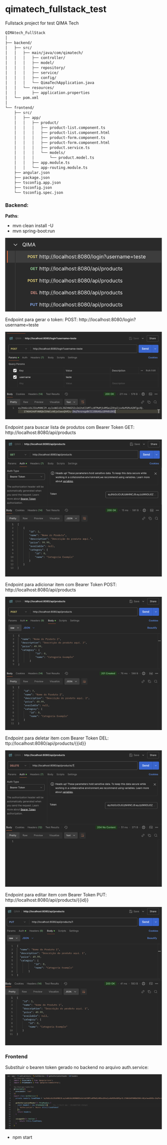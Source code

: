 # qimatech_fullstack_test
Fullstack project for test QIMA Tech

```
QIMAtech_FullStack
│
├── backend/
│   ├── src/
│   │   ├── main/java/com/qimatech/
│   │   │   ├── controller/
│   │   │   ├── model/
│   │   │   ├── repository/
│   │   │   ├── service/
│   │   │   ├── config/
│   │   │   └── QimaTechApplication.java
│   │   └── resources/
│   │       ├── application.properties
│   └── pom.xml
│
└── frontend/
    ├── src/
    │   ├── app/
    │   │   ├── product/
    │   │   │   ├── product-list.component.ts
    │   │   │   ├── product-list.component.html
    │   │   │   ├── product-form.component.ts
    │   │   │   ├── product-form.component.html
    │   │   │   ├── product.service.ts
    │   │   │   └── models/
    │   │   │       └── product.model.ts
    │   │   ├── app.module.ts
    │   │   └── app-routing.module.ts
    ├── angular.json
    ├── package.json
    ├── tsconfig.app.json
    ├── tsconfig.json
    └── tsconfig.spec.json
```

### Backend:

**Paths**:

- mvn clean install -U
- mvn spring-boot:run

![Paths](image.png)

Endpoint para gerar o token:
POST: http://localhost:8080/login?username=teste

![Post username](image-1.png)

Endpoint para buscar lista de produtos com Bearer Token
GET: http://localhost:8080/api/products

![Get product list](image-2.png)

Endpoint para adicionar item com Bearer Token
POST: http://localhost:8080/api/products

![Post product item](image-3.png)

Endpoint para deletar item com Bearer Token
DEL: ttp://localhost:8080/api/products/{{id}}

![Delete product item](image-4.png)

Endpoint para editar item com Bearer Token
PUT: http://localhost:8080/api/products/{{id}}

![Put prdocut item](image-5.png)


### Frontend

Substituir o bearen token gerado no backend no arquivo auth.service:

![auth.service](image-6.png)

- npm start